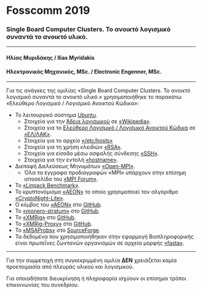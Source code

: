 # Fosscomm 2019 
### **Single Board Computer Clusters. Το ανοικτό λογισμικό συναντά το ανοικτό υλικό.**
---
#### **Ηλίας Μυριδάκης / Ilias Myridakis**
#### **Ηλεκτρονικός Μηχανικός, MSc. / Electronic Engenner, MSc.**
--- 
Για τις ανάγκες της ομιλίας «Single Board Computer Clusters. Το ανοικτό λογισμικό συναντά το ανοικτό υλικό.» χρησιμοποιήθηκε το παρακάτω «Ελεύθερο Λογισμικό / Λογισμικό Ανοικτού Κώδικα»:

- Το λειτουργικό σύστημα [Ubuntu](www.ubuntu.com).
  - Στοιχεία για την [Άδεια λογισμικού](https://el.wikipedia.org/wiki/Άδεια_λογισμικού) σε [«Wikipedia»](wikipedia.org).
  - Στοιχεία για το [Ελεύθερο Λογισμικό / Λογισμικό Ανοικτού Κώδικα](https://mathe.ellak.gr/) σε [«ΕΛ/ΛΑΚ»](ellak.gr).
  - Στοιχεία για το αρχείο [«/etc/hosts»](en.wikipedia.org/wiki/Hosts_(file))
  - Στοιχεία για τη χρήση κλειδιών [«RSA»](en.wikipedia.org/wiki/RSA_(cryptosystem)).
  - Στοιχεία για είσοδο μέσω ασφαλής σύνδεσης [«SSΗ»](en.wikipedia.org/wiki/Secure_Shell).
  - Στοιχεία για την εντολή [«hostname»](www.linfo.org/hostname_command.html).
- Διεπαφή Διελεύσεως Μηνυμάτων [«Open-MPI»](www.open-mpi.org).
  - Όλα τα έγγραφα προδιαγραφών «MPI» υπάρχουν στην επίσημη ιστοσελίδα του [«MPI Forum»](http://www.mpi-forum.org).
- Το [«Linpack Benchmark»](www.top500.org/project/linpack).
- Το κρυπτονόμισμα [«AEON»](www.aeon.cash) το οποίο χρησιμοποιεί τον αλγόριθμο [«CryptoNight-Lite»](en.bitcoinwiki.org/wiki/CryptoNight-Lite).
- Ο κόμβος του [«ΑΕΟΝ»](github.com/aeonix/aeon) στο [GitHub](github.com).
- Το [«monero-stratum»](github.com/sammy007/monero-stratum/tree/aeon) στο [GitHub](github.com).
- Το [«XMRig»](github.com/xmrig/xmrig) στο [GitHub](github.com).
- Το [«XMRig-Proxy»](github.com/xmrig/xmrig-proxy) στο [GitHub](github.com).
- Το [«MSAProbs»](msaprobs.sourceforge.net) στο [SourceForge](sourceforge.net). 
- Τα δεδομένα που χρησιμοποιήθηκαν στην εφαρμογή Βιοπληροφορικής είναι πρωτεΐνες ζωντανών οργανισμών σε αρχεία μορφής [«fasta»](en.wikipedia.org/wiki/FASTA_format).

---

Για την συμμετοχή στη συγκεκριμμένη ομιλία **ΔΕΝ** χρειάζεται καμία προετοιμασία από πλευράς υλικού και λογισμικού.

Για οποιαδήποτε διευκρίνηση ή πληροφορία ισχύουν οι επίσημοι τρόποι επικοινωνίας του συνεδρίου.
